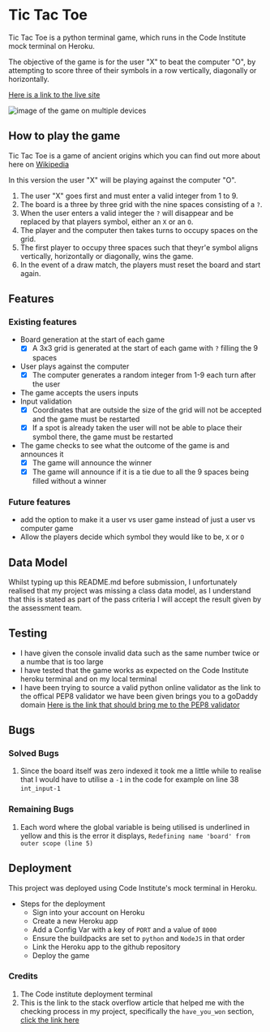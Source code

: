 # Tic Tac Toe

Tic Tac Toe is a python terminal game, which runs in the Code Institute mock terminal on Heroku.

The objective of the game is for the user "X" to beat the computer "O", by attempting to score three of 
their symbols in a row vertically, diagonally or horizontally.

[Here is a link to the live site]()

![image of the game on multiple devices]()

## How to play the game

Tic Tac Toe is a game of ancient origins which you can find out more about here on [Wikipedia](https://en.wikipedia.org/wiki/Tic-tac-toe)

In this version the user "X" will be playing against the computer "O".
1. The user "X" goes first and must enter a valid integer from 1 to 9.
2. The board is a three by three grid with the nine spaces consisting of a `?`.
3. When the user enters a valid integer the `?` will disappear and be replaced by that players symbol,
either an `X` or an `O`.
4. The player and the computer then takes turns to occupy spaces on the grid.
5. The first player to occupy three spaces such that theyr'e symbol aligns vertically, horizontally or diagonally, wins the game.
6. In the event of a draw match, the players must reset the board and start again.

## Features

### Existing features

 * Board generation at the start of each game
     - [x] A 3x3 grid is generated at the start of each game with `?` filling the 9 spaces
 * User plays against the computer
     - [x] The computer generates a random integer from 1-9 each turn after the user
 * The game accepts the users inputs
 * Input validation
     - [x] Coordinates that are outside the size of the grid will not be accepted and the game must be restarted
     - [x] If a spot is already taken the user will not be able to place their symbol there, the game must be restarted
 * The game checks to see what the outcome of the game is and announces it
     - [x] The game will announce the winner
     - [x] The game will announce if it is a tie due to all the 9 spaces being filled without a winner
 
### Future features

* add the option to make it a user vs user game instead of just a user vs computer game
* Allow the players decide which symbol they would like to be, `X` or `O`

## Data Model

Whilst typing up this README.md before submission, I unfortunately realised that my project was missing a class data model, as I understand that this is stated as part of the pass criteria I will accept the result given by the assessment team.

## Testing

* I have given the console invalid data such as the same number twice or a numbe that is too large
* I have tested that the game works as expected on the Code Institute heroku terminal and on my local terminal
* I have been trying to source a valid python online validator as the link to the offical PEP8 validator we have been given brings you to a goDaddy domain [Here is the link that should bring me to the PEP8 validator](http://pep8online.com/)

## Bugs

### Solved Bugs

1. Since the board itself was zero indexed it took me a little while to realise that I would have to utilise a `-1` in the code for example on line 38 `int_input-1`

### Remaining Bugs

1. Each word where the global variable is being utilised is underlined in yellow and this is the error it displays, `Redefining name 'board' from outer scope (line 5)`

## Deployment

This project was deployed using Code Institute's mock terminal in Heroku.

* Steps for the deployment
    * Sign into your account on Heroku
    * Create a new Heroku app
    * Add a Config Var with a key of `PORT` and a value of `8000`
    * Ensure the buildpacks are set to `python` and `NodeJS` in that order
    * Link the Heroku app to the github repository
    * Deploy the game

### Credits

1. The Code institute deployment terminal
2. This is the link to the stack overflow article that helped me with the checking process in my project, specifically the `have_you_won` section, [click the link here](https://stackoverflow.com/questions/49160081/the-functions-for-this-python-tic-tac-toe-game-is-not-working)
